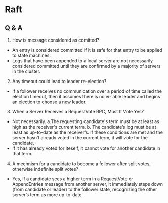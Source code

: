 # Raft

## Q & A

1. How is message considered as comitted?

- An entry is considered committed if it is safe for that entry to be applied to state machines.
- Logs that have been appended to a local server are not necessarily considered committed until they are confirmed by a majority of servers in the cluster.

2. Any timeout could lead to leader re-election?

- If a follower receives no communication over a period of time called the election timeout, then it assumes there is no vi- able leader and begins an election to choose a new leader.

3. When a Server Receives a RequestVote RPC, Must It Vote Yes?

- Not necessarily. a.The requesting candidate's term must be at least as high as the receiver's current term. b. The candidate’s log must be at least as up-to-date as the receiver’s. If these conditions are met and the server hasn’t already voted in the current term, it will vote for the candidate.
- If it has already voted for iteself, it cannot vote for another candidate in that term.

4. A mechnism for a candidate to become a follower after split votes, otherwise indefinite split votes?

- Yes, if a candidate sees a higher term in a RequestVote or AppendEntries message from another server, it immediately steps down (from candidate or leader) to the follower state, recognizing the other server’s term as more up-to-date.
